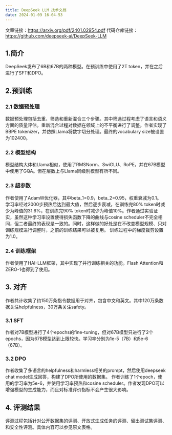 ```yaml
---
title: DeepSeek LLM 技术文档
date: 2024-01-09 16-04-53
---
```



文章链接：https://arxiv.org/pdf/2401.02954.pdf
代码仓库链接：https://github.com/deepseek-ai/DeepSeek-LLM

## 1.简介

DeepSeek发布了6B和67B的两种模型。在预训练中使用了2T token，并在之后进行了SFT和DPO。

## 2.预训练



### 2.1 数据预处理

数据预处理包括去重、筛选和重新混合三个步骤。其中筛选过程考虑了语言和语义方面的质量评估。重新混合过程对数据在领域上的不平衡进行了调整。作者实现了BBPE tokenizer，并仿照Llama将数字切分处理。最终的vocabulary size被设置为102400。

### 2.2 模型结构

模型结构大体和Llama相似，使用了RMSNorm、SwiGLU、RoPE，并在67B模型中使用了GQA。但在层数上与Llama同级别模型有所不同。

### 2.3 超参数

作者使用了AdamW优化器，其中beta_1=0.9，beta_2=0.95，权重衰减为0.1。
学习率经过2000步预热后达到最大值，然后逐步衰减，在训练完80% token时减少为峰值的31.6%，在训练完90% token时减少为峰值10%。作者通过实验证实，虽然这种学习率设置使得损失函数下降的曲线与cosine scheduler不完全相同，但二者最终的表现是一致的。同时，这样做的好处是在不改变模型规模、只对训练规模进行调整时，之前的训练结果可以被复用。
训练过程中的梯度裁剪设置为1.0。

### 2.4 训练框架

作者使用了HAI-LLM框架，其中实现了并行训练相关的功能。Flash Attention和ZERO-1也得到了使用。

## 3. 对齐

作者共计收集了约150万条指令数据用于对齐，包含中文和英文。其中120万条数据关注helpfulness，30万条关注safety。

### 3.1 SFT

作者对7B模型进行了4个epochs的fine-tuning，但对67B模型只进行了2个epochs，因为67B模型达到上限较快。学习率分别为1e-5（7B）和5e-6（67B）。

### 3.2 DPO

作者收集了多语言的helpfulness和harmless相关的prompt，然后使用deepseek chat model生成回答，构建了DPO所使用的数据集。
作者训练了1个epoch，使用的学习率为5e-6，并使用学习率预热和cosine scheduler。作者发现DPO可以增强模型的生成能力，而且对标准评价指标不会产生很大影响。

## 4. 评测结果

评测过程包括针对公开数据集的评测、开放式生成任务的评测、留出测试集评测、和安全性评测。具体内容可以参见原文表格。